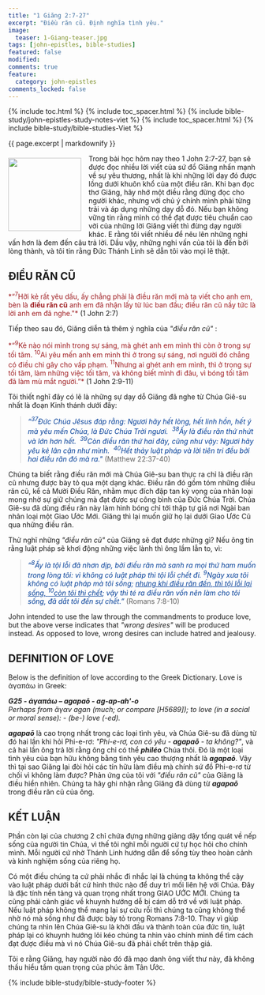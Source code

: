 ```yaml
---
title: "1 Giăng 2:7-27"
excerpt: "Điều răn cũ. Định nghĩa tình yêu."
image:
  teaser: 1-Giang-teaser.jpg
tags: [john-epistles, bible-studies]
featured: false
modified:
comments: true
feature:
  category: john-epistles
comments_locked: false
---
```


{% include toc.html %}
{% include toc_spacer.html %}
{% include bible-study/john-epistles-study-notes-viet %}
{% include toc_spacer.html %}
{% include bible-study/bible-studies-Viet %}

{{ page.excerpt | markdownify }}

<div>
<p>
<img alt src="{{ site.url }}/assets/images/1-Giang-teaser.jpg" style="border: 0px none; margin: 7px 15px 0px 0px; max-width: 100%; height: 148px; padding: 0px; float: left;">
Trong bài học hôm nay theo 1 John 2:7-27, bạn sẽ được đọc nhiều lời viết của sứ đồ Giăng nhấn mạnh về sự yêu thương, nhất là khi những lời dạy đó được lồng dưới khuôn khổ của một điều răn. Khi bạn đọc thơ Giăng, hãy nhớ một điều rằng đừng đọc cho người khác, nhưng với chủ ý chính mình phải từng trải và áp dụng những dạy dỗ đó. Nếu bạn không vững tin rằng mình có thể đạt được tiêu chuẩn cao vời của những lời Giăng viết thì đừng dạy người khác. E rằng tôi viết nhiều để nêu lên những nghi vấn hơn là đem đến câu trả lời. Dầu vậy, những nghi vấn của tôi là đến bởi lòng thành, và tôi tin rằng Đức Thánh Linh sẽ dẫn tôi vào mọi lẽ thật.
</p>
</div>

## ĐIỀU RĂN CŨ

<span style="color: rgb(159, 29, 33);">
*“<sup>7</sup>Hỡi kẻ rất yêu dấu, ấy chẳng phải là điều răn mới mà   ta viết cho anh em, bèn là <strong>điều răn cũ</strong> anh em đã nhận lấy từ lúc ban đầu; điều răn cũ nầy tức là lời anh em đã nghe."*
</span>
(1 John 2:7)

Tiếp theo sau đó, Giăng diễn tả thêm ý nghĩa của *"điều răn cũ"* :

<span style="color: rgb(159, 29, 33);">
*“<sup>9</sup>Kẻ nào nói mình trong sự sáng, mà ghét anh em mình thì còn ở trong sự tối tăm. <sup>10</sup>Ai yêu mến anh em mình thì ở trong sự sáng, nơi người đó chẳng có điều chi gây cho vấp phạm. <sup>11</sup>Nhưng ai ghét anh em mình, thì ở trong sự tối tăm, làm những việc tối tăm, và không biết mình đi  đâu, vì bóng tối tăm đã làm mù mắt người.”* </span>
(1 John 2:9-11)

Tôi thiết nghĩ đây có lẽ là những sự dạy dỗ Giăng đã nghe từ Chúa Giê-su nhất là đoạn Kinh thánh dưới đây:

> <span style="color: rgb(0, 61, 152);"> *“<sup>37</sup>Ðức Chúa Jêsus đáp rằng: Ngươi hãy hết lòng, hết linh hồn, hết ý mà yêu mến Chúa, là Ðức Chúa Trời ngươi.  <sup>38</sup>Ấy là điều răn thứ nhứt và lớn hơn hết.  <sup>39</sup>Còn điều răn thứ hai đây, cũng như vậy: Ngươi hãy yêu kẻ lân cận như mình.  <sup>40</sup>Hết thảy luật pháp và lời tiên tri đều bởi hai điều răn đó mà ra."*</span>   (Matthew 22:37-40)

Chúng ta biết rằng điều răn mới mà Chúa Giê-su ban thực ra chỉ là điều răn cũ nhưng được bày tỏ qua một dạng khác. Điều răn đó gồm tóm những điều răn cũ, kể cả Mười Điều Răn, nhằm mục đích đập tan kỳ vọng của nhân loại mong nhờ sự giữ chúng mà đạt được sự công bình của Đức Chúa Trời. Chúa Giê-su đã dùng điều răn này làm hình bóng chỉ tới thập tự giá nơi Ngài ban nhân loại một Giao Ước Mới. Giăng thì lại muốn giữ họ lại dưới Giao Ước Cũ qua những điều răn.

Thử nghĩ những *"điều răn cũ"* của Giăng sẽ đạt được những gì? Nếu ông tin rằng luật pháp sẽ khơi động những việc lành thì ông lầm lẫn to, vì:

> <span style="color: rgb(0, 61, 152);"> *“<sup>8</sup>Ấy là tội lỗi đã nhơn dịp, bởi điều răn mà sanh ra mọi thứ ham muốn trong lòng tôi: vì không có luật pháp thì tội lỗi chết đi. <sup>9</sup>Ngày xưa tôi không có luật pháp mà tôi sống; <u>nhưng khi điều răn đến, thì tội lỗi lại sống, <sup>10</sup>còn tôi thì chết</u>; vậy thì té ra điều răn vốn nên làm cho tôi sống, đã dắt tôi đến sự chết.”*</span> (Romans 7:8-10)

John intended to use the law through the commandments to produce love, but the above verse indicates that *"wrong desires"* will be produced instead. As opposed to love, wrong desires can include hatred and jealousy.

## DEFINITION OF LOVE

Below is the definition of love according to the Greek Dictionary. Love is ἀγαπάω in Greek:

> <span style="color: rgb(0, 61, 152);">
***G25 - ἀγαπάω – agapaō - ag-ap-ah'-o**<br />
Perhaps from ἄγαν agan (much; or compare [H5689]); to love (in a social or moral sense): - (be-) love (-ed).*
</span>

***agapaō*** là cao trọng nhất trong các loại tình yêu, và Chúa Giê-su đã dùng từ đó hai lần khi hỏi Phi-e-rơ: <i>"Phi-e-rơ, con có yêu - ***agapaō*** - ta không?"</i>, và cả hai lần ông trả lời rằng ông chỉ có thể  ***philéo*** Chúa thôi. Đó là một loại tình yêu của bạn hữu không bằng tình yêu cao thượng nhất là ***agapaō***. Vậy thì tại sao Giăng lại đòi hỏi các tín hữu làm điều mà chính sứ đồ Phi-e-rơ từ chối vì không làm được? Phản ứng của tôi với *"điều răn cũ"* của Giăng là điều hiển nhiên. Chúng ta hãy ghi nhận rằng Giăng đã dùng từ ***agapaō*** trong điều răn cũ của ông.

## KẾT LUẬN

Phần còn lại của chương 2 chỉ chứa đựng những giảng dậy tổng quát về nếp sống của người tin Chúa, vì thế tôi nghĩ mỗi người cứ tự học hỏi cho chính mình. Mỗi người cứ nhờ Thánh Linh hướng dẫn để sống tùy theo hoàn cảnh và kinh nghiệm sống của riêng họ.

Có một điều chúng ta cứ phải nhắc đi nhắc lại là chúng ta không thể cậy vào luật pháp dưới bất cứ hình thức nào để duy trì mối liên hệ với Chúa. Đây là đặc tính nền tảng và quan trọng nhất trong GIAO ƯỚC MỚI. Chúng ta cũng phải cảnh giác về khuynh hướng dễ bị cám dỗ trở về với luật pháp. Nếu luật pháp không thể mang lại sự cứu rỗi thì chúng ta cũng không thể nhờ nó mà sống như đã được bày tỏ trong Romans 7:8-10. Thay vì giúp chúng ta nhìn lên Chúa Giê-su là khởi đầu và thành toàn của đức tin, luật pháp lại có khuynh hướng lôi kéo chúng ta nhìn vào chính mình để tìm cách đạt được điều mà vì nó Chúa Giê-su đã phải chết trên thập giá.

Tôi e rằng Giăng, hay người nào đó đã mạo danh ông viết thư này, đã không thấu hiểu tầm quan trọng của phúc âm Tân Ước.

{% include bible-study/bible-study-footer %}

